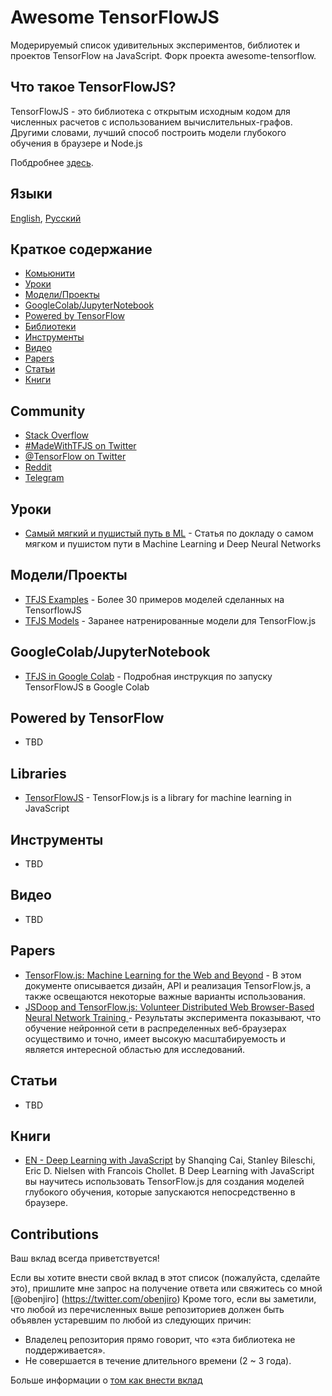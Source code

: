 # Awesome TensorFlowJS

Модерируемый список удивительных экспериментов, библиотек и проектов TensorFlow на JavaScript. Форк проекта awesome-tensorflow.

## Что такое TensorFlowJS?

TensorFlowJS - это  библиотека с открытым исходным кодом для численных расчетов с использованием вычислительных-графов. Другими словами, лучший способ построить модели глубокого обучения в браузере и Node.js

Побдробнее [здесь](https://www.tensorflow.org/js).

## Языки

[English](https://github.com/obenjiro/awesome-tensorflowjs/README.md), 
[Русский](https://github.com/obenjiro/awesome-tensorflowjs/README.ru.md)

## Краткое содержание

<!-- MarkdownTOC depth=4 -->
- [Комьюнити](#community)
- [Уроки](#github-tutorials)
- [Модели/Проекты](#github-projects)
- [GoogleColab/JupyterNotebook](#google-colab-jupyter)
- [Powered by TensorFlow](#github-powered-by)
- [Библиотеки](#libraries)
- [Инструменты](#tools-utils)
- [Видео](#video)
- [Papers](#papers)
- [Статьи](#blogs)
- [Книги](#books)

<!-- /MarkdownTOC -->

<a name="community" />

## Community

* [Stack Overflow](https://stackoverflow.com/questions/tagged/tensorflow.js)
* [#MadeWithTFJS on Twitter](https://twitter.com/search?q=%23MadeWithTFJS)
* [@TensorFlow on Twitter](https://twitter.com/tensorflow)
* [Reddit](https://www.reddit.com/r/TensorFlowJS)
* [Telegram](https://t.me/tensorflow_js)

<a name="github-tutorials" />

## Уроки

* [Самый мягкий и пушистый путь в ML](https://habr.com/ru/company/avito/blog/470904/) - Cтатья по докладу о самом мягком и пушистом пути в Machine Learning и Deep Neural Networks

<a name="github-projects" />

## Модели/Проекты

* [TFJS Examples](https://github.com/tensorflow/tfjs-examples) - Более 30 примеров моделей сделанных на TensorflowJS
* [TFJS Models](
https://github.com/tensorflow/tfjs-models) - Заранее натренированные модели для TensorFlow.js 

<a name="google-colab-jupyter" />

## GoogleColab/JupyterNotebook

* [TFJS in Google Colab](https://habr.com/ru/company/avito/blog/488936/) - Подробная инструкция по запуску TensorFlowJS в Google Colab

## Powered by TensorFlow

* TBD

<a name="libraries" />

## Libraries

* [TensorFlowJS](https://github.com/tensorflow/tfjs) - TensorFlow.js is a library for machine learning in JavaScript

<a name="tools-utils" />

## Инструменты

* TBD

<a name="video" />

## Видео

* TBD

<a name="papers" />

## Papers

* [
TensorFlow.js: Machine Learning for the Web and Beyond](https://arxiv.org/abs/1901.05350) - В этом документе описывается дизайн, API и реализация TensorFlow.js, а также освещаются некоторые важные варианты использования.
* [JSDoop and TensorFlow.js: Volunteer Distributed Web Browser-Based Neural Network Training
](https://arxiv.org/abs/1910.07402) - Результаты эксперимента показывают, что обучение нейронной сети в распределенных веб-браузерах осуществимо и точно, имеет высокую масштабируемость и является интересной областью для исследований.

<a name="blogs" />

## Статьи

* TBD

<a name="books" />

## Книги

* [EN - Deep Learning with JavaScript](https://www.manning.com/books/deep-learning-with-javascript) by Shanqing Cai, Stanley Bileschi, Eric D. Nielsen with Francois Chollet. В Deep Learning with JavaScript вы научитесь использовать TensorFlow.js для создания моделей глубокого обучения, которые запускаются непосредственно в браузере.

<a name="contributions" />

## Contributions

Ваш вклад всегда приветствуется!

Если вы хотите внести свой вклад в этот список (пожалуйста, сделайте это), пришлите мне запрос на получение ответа или свяжитесь со мной [@obenjiro] (https://twitter.com/obenjiro)
Кроме того, если вы заметили, что любой из перечисленных выше репозиториев должен быть объявлен устаревшим по любой из следующих причин:

* Владелец репозитория прямо говорит, что «эта библиотека не поддерживается».
* Не совершается в течение длительного времени (2 ~ 3 года).

Больше информации о [том как внести вклад](https://github.com/obenjiro/awesome-tensorflow/blob/master/contributing.md)
